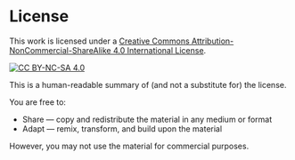 # License

This work is licensed under a
[Creative Commons Attribution-NonCommercial-ShareAlike 4.0 International License][cc-by-nc-sa].

[![CC BY-NC-SA 4.0][cc-by-nc-sa-image]][cc-by-nc-sa]

[cc-by-nc-sa]: http://creativecommons.org/licenses/by-nc-sa/4.0/
[cc-by-nc-sa-image]: https://licensebuttons.net/l/by-nc-sa/4.0/88x31.png

This is a human-readable summary of (and not a substitute for) the license.

You are free to:
- Share — copy and redistribute the material in any medium or format
- Adapt — remix, transform, and build upon the material

However, you may not use the material for commercial purposes.

[cc-by-nc-sa]: http://creativecommons.org/licenses/by-nc-sa/4.0/
